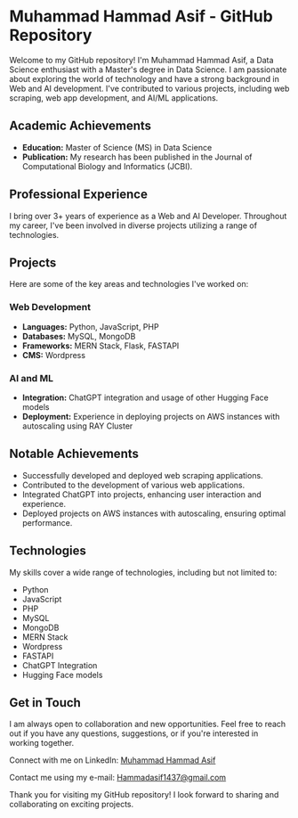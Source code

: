 <h1>Muhammad Hammad Asif - GitHub Repository</h1>

<p>Welcome to my GitHub repository! I'm Muhammad Hammad Asif, a Data Science enthusiast with a Master's degree in Data Science. I am passionate about exploring the world of technology and have a strong background in Web and AI development. I've contributed to various projects, including web scraping, web app development, and AI/ML applications.</p>

<h2>Academic Achievements</h2>
<ul>
    <li><strong>Education:</strong> Master of Science (MS) in Data Science</li>
    <li><strong>Publication:</strong> My research has been published in the Journal of Computational Biology and Informatics (JCBI).</li>
</ul>

<h2>Professional Experience</h2>
<p>I bring over 3+ years of experience as a Web and AI Developer. Throughout my career, I've been involved in diverse projects utilizing a range of technologies.</p>

<h2>Projects</h2>
<p>Here are some of the key areas and technologies I've worked on:</p>
<h3>Web Development</h3>
<ul>
    <li><strong>Languages:</strong> Python, JavaScript, PHP</li>
    <li><strong>Databases:</strong> MySQL, MongoDB</li>
    <li><strong>Frameworks:</strong> MERN Stack, Flask, FASTAPI</li>
    <li><strong>CMS:</strong> Wordpress</li>
</ul>

<h3>AI and ML</h3>
<ul>
    <li><strong>Integration:</strong> ChatGPT integration and usage of other Hugging Face models</li>
    <li><strong>Deployment:</strong> Experience in deploying projects on AWS instances with autoscaling using RAY Cluster</li>
</ul>

<h2>Notable Achievements</h2>
<ul>
    <li>Successfully developed and deployed web scraping applications.</li>
    <li>Contributed to the development of various web applications.</li>
    <li>Integrated ChatGPT into projects, enhancing user interaction and experience.</li>
    <li>Deployed projects on AWS instances with autoscaling, ensuring optimal performance.</li>
</ul>

<h2>Technologies</h2>
<p>My skills cover a wide range of technologies, including but not limited to:</p>
<ul>
    <li>Python</li>
    <li>JavaScript</li>
    <li>PHP</li>
    <li>MySQL</li>
    <li>MongoDB</li>
    <li>MERN Stack</li>
    <li>Wordpress</li>
    <li>FASTAPI</li>
    <li>ChatGPT Integration</li>
    <li>Hugging Face models</li>
</ul>

<h2>Get in Touch</h2>
<p>I am always open to collaboration and new opportunities. Feel free to reach out if you have any questions, suggestions, or if you're interested in working together.</p>
<p>Connect with me on LinkedIn: <a href="https://www.linkedin.com/in/hammad-asif">Muhammad Hammad Asif</a></p>
<p>Contact me using my e-mail: <a href="mailto:Hammadasif1437@gmail.com" title="Contact Me">
        Hammadasif1437@gmail.com
    </a></p>

<p>Thank you for visiting my GitHub repository! I look forward to sharing and collaborating on exciting projects.</p>


<!---
Hammad-Asif/Hammad-Asif is a ✨ special ✨ repository because its `README.md` (this file) appears on your GitHub profile.
You can click the Preview link to take a look at your changes.
--->
